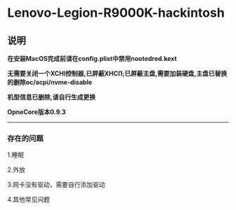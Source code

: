 # Lenovo-Legion-R9000K-hackintosh
## 说明

**在安装MacOS完成前请在config.plist中禁用nootedred.kext**

**无需要关闭一个XCHI控制器,已屏蔽XHCI1;已屏蔽主盘,需要加装硬盘,主盘已替换的删除oc/acpi/nvme-disable**

**机型信息已删除,请自行生成更换**

**OpneCore版本0.9.3**

---

### 存在的问题
1.睡眠

2.外放

3.网卡没有驱动，需要自行添加驱动

4.其他常见问题
